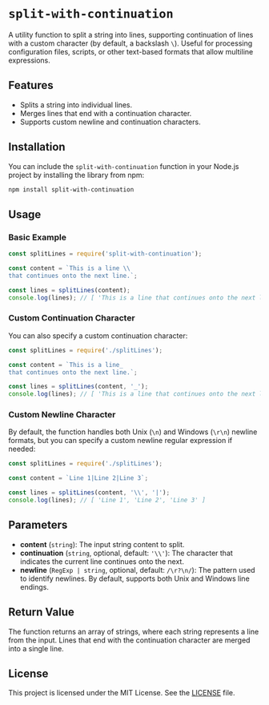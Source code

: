 # `split-with-continuation`

A utility function to split a string into lines, supporting continuation of lines with a custom character (by default, a backslash `\`). Useful for processing configuration files, scripts, or other text-based formats that allow multiline expressions.

## Features

- Splits a string into individual lines.
- Merges lines that end with a continuation character.
- Supports custom newline and continuation characters.

## Installation

You can include the `split-with-continuation` function in your Node.js project by installing the library from npm:

```bash
npm install split-with-continuation
```

## Usage

### Basic Example

```js
const splitLines = require('split-with-continuation');

const content = `This is a line \\
that continues onto the next line.`;

const lines = splitLines(content);
console.log(lines); // [ 'This is a line that continues onto the next line.' ]
```

### Custom Continuation Character

You can also specify a custom continuation character:

```js
const splitLines = require('./splitLines');

const content = `This is a line_
that continues onto the next line.`;

const lines = splitLines(content, '_');
console.log(lines); // [ 'This is a line that continues onto the next line.' ]
```

### Custom Newline Character

By default, the function handles both Unix (`\n`) and Windows (`\r\n`) newline formats, but you can specify a custom newline regular expression if needed:

```js
const splitLines = require('./splitLines');

const content = `Line 1|Line 2|Line 3`;

const lines = splitLines(content, '\\', '|');
console.log(lines); // [ 'Line 1', 'Line 2', 'Line 3' ]
```

## Parameters

- **content** (`string`): The input string content to split.
- **continuation** (`string`, optional, default: `'\\'`): The character that indicates the current line continues onto the next.
- **newline** (`RegExp | string`, optional, default: `/\r?\n/`): The pattern used to identify newlines. By default, supports both Unix and Windows line endings.

## Return Value

The function returns an array of strings, where each string represents a line from the input. Lines that end with the continuation character are merged into a single line.

## License

This project is licensed under the MIT License. See the [LICENSE](./LICENSE) file.